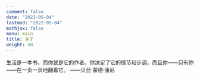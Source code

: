 ```yaml
---
comment: false
date: "2022-05-04"
lastmod: "2022-05-04"
mathjax: false
menu: main
title: 关于
weight: 50
---
```

生活是一本书，而你就是它的作者。你决定了它的情节和步调，而且你——只有你——在一页一页地翻着它。
                                                                          ——贝丝·蒙德·康尼
